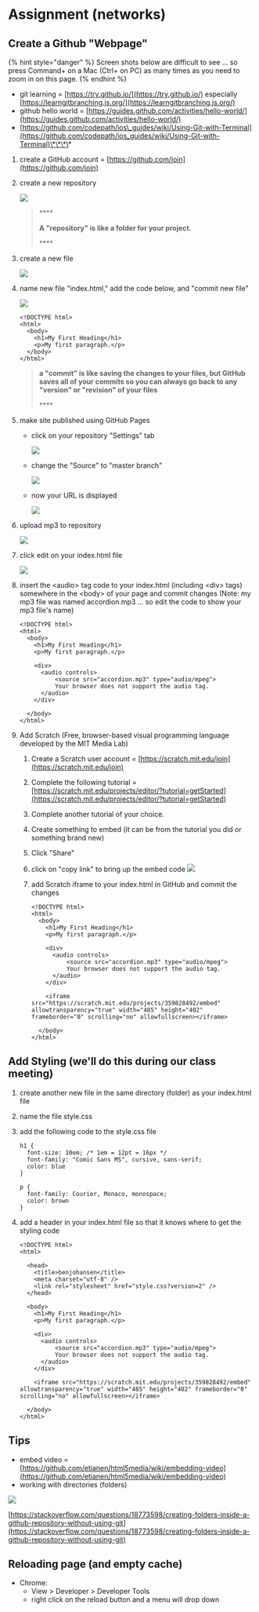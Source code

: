 # Assignment \(networks\)

## Create a Github "Webpage"

{% hint style="danger" %}
Screen shots below are difficult to see ... so press Command+ on a Mac \(Ctrl+ on PC\) as many times as you need to zoom in on this page.
{% endhint %}

* git learning = [https://try.github.io/](https://try.github.io/) especially [https://learngitbranching.js.org/](https://learngitbranching.js.org/)
* github hello world = [https://guides.github.com/activities/hello-world/](https://guides.github.com/activities/hello-world/)
* [https://github.com/codepath/ios\_guides/wiki/Using-Git-with-Terminal](https://github.com/codepath/ios_guides/wiki/Using-Git-with-Terminal)\*\*\*\*

1. create a GitHub account = [https://github.com/join](https://github.com/join)
2. create a new repository

   ![](../../.gitbook/assets/screen-shot-2020-01-15-at-3.48.52-pm.png) 

   > \*\*\*\*
   >
   > **A "repository" is like a folder for your project.**
   >
   > \*\*\*\*

3. create a new file

   ![](../../.gitbook/assets/screen-shot-2020-01-15-at-3.50.28-pm.png) 

4. name new file "index.html," add the code below, and "commit new file"

   ![](../../.gitbook/assets/index.png) 

   ```text
   <!DOCTYPE html>
   <html>
     <body>
       <h1>My First Heading</h1>
       <p>My first paragraph.</p>
     </body>
   </html>
   ```

   > **a "commit" is like saving the changes to your files, but GitHub saves all of your commits so you can always go back to any "version" or "revision" of your files**
   >
   > \*\*\*\*

5. make site published using GitHub Pages
   * click on your repository "Settings" tab

     ![](../../.gitbook/assets/screen-shot-2020-01-15-at-3.52.11-pm.png) 

   * change the "Source" to "master branch"

     ![](../../.gitbook/assets/screen-shot-2020-01-15-at-3.52.24-pm.png) 

   * now your URL is displayed

     ![](../../.gitbook/assets/screen-shot-2020-01-15-at-3.53.04-pm.png) 
6. upload mp3 to repository

   ![](../../.gitbook/assets/screen-shot-2020-01-15-at-4.02.24-pm.png) 

7. click edit on your index.html file

   ![](../../.gitbook/assets/screen-shot-2020-01-15-at-3.53.31-pm%20%281%29.png) 

8. insert the &lt;audio&gt; tag code to your index.html \(including &lt;div&gt; tags\) somewhere in the &lt;body&gt; of your page and commit changes \(Note: my mp3 file was named accordion.mp3 ... so edit the code to show your mp3 file's name\)

   ```
   <!DOCTYPE html>
   <html>
     <body>
       <h1>My First Heading</h1>
       <p>My first paragraph.</p>
    
       <div>
         <audio controls>
             <source src="accordion.mp3" type="audio/mpeg">
             Your browser does not support the audio tag.
         </audio>
       </div>
    
     </body>
   </html>
   ```

9. Add Scratch \(Free, browser-based visual programming language developed by the MIT Media Lab\)
   1. Create a Scratch user account = [https://scratch.mit.edu/join](https://scratch.mit.edu/join)
   2. Complete the following tutorial = [https://scratch.mit.edu/projects/editor/?tutorial=getStarted](https://scratch.mit.edu/projects/editor/?tutorial=getStarted)
   3. Complete another tutorial of your choice.
   4. Create something to embed \(it can be from the tutorial you did or something brand new\)
   5. Click "Share"
   6. click on "copy link" to bring up the embed code ![](../../.gitbook/assets/screen-shot-2020-01-15-at-12.14.17-pm.png) 
   7. add Scratch iframe to your index.html in GitHub and commit the changes

      ```
      <!DOCTYPE html>
      <html>
        <body>
          <h1>My First Heading</h1>
          <p>My first paragraph.</p>
    
          <div>
            <audio controls>
                <source src="accordion.mp3" type="audio/mpeg">
                Your browser does not support the audio tag.
            </audio>
          </div>
    
          <iframe src="https://scratch.mit.edu/projects/359828492/embed" allowtransparency="true" width="485" height="402" frameborder="0" scrolling="no" allowfullscreen></iframe>
    
        </body>
      </html>
      ```

## Add Styling \(we'll do this during our class meeting\)

1. create another new file in the same directory \(folder\) as your index.html file
2. name the file style.css
3. add the following code to the style.css file

   ```text
   h1 {
     font-size: 10em; /* 1em = 12pt = 16px */
     font-family: "Comic Sans MS", cursive, sans-serif;
     color: blue
   }

   p {
     font-family: Courier, Monaco, monospace;
     color: brown
   }
   ```

4. add a header in your index.html file so that it knows where to get the styling code

   ```text
   <!DOCTYPE html>
   <html>
  
     <head>
       <title>benjohansen</title>
       <meta charset="utf-8" />
       <link rel="stylesheet" href="style.css?version=2" />
     </head>

     <body>
       <h1>My First Heading</h1>
       <p>My first paragraph.</p>
    
       <div>
         <audio controls>
             <source src="accordion.mp3" type="audio/mpeg">
             Your browser does not support the audio tag.
         </audio>
       </div>
    
       <iframe src="https://scratch.mit.edu/projects/359828492/embed" allowtransparency="true" width="485" height="402" frameborder="0" scrolling="no" allowfullscreen></iframe>
    
     </body>
   </html>
   ```

## Tips

* embed video = [https://github.com/etianen/html5media/wiki/embedding-video](https://github.com/etianen/html5media/wiki/embedding-video)
* working with directories \(folders\)

![](../../.gitbook/assets/9ifmj.gif)

[https://stackoverflow.com/questions/18773598/creating-folders-inside-a-github-repository-without-using-git](https://stackoverflow.com/questions/18773598/creating-folders-inside-a-github-repository-without-using-git)

## Reloading page \(and empty cache\)

* Chrome:
  * View &gt; Developer &gt; Developer Tools
  * right click on the reload button and a menu will drop down

